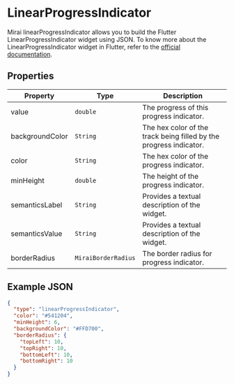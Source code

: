 # LinearProgressIndicator

Mirai linearProgressIndicator allows you to build the Flutter LinearProgressIndicator widget using JSON. 
To know more about the LinearProgressIndicator widget in Flutter, refer to the [official documentation](https://api.flutter.dev/flutter/material/LinearProgressIndicator-class.html).

## Properties

| Property        | Type                | Description                                                        |
|-----------------|---------------------|--------------------------------------------------------------------|
| value           | `double`            | The progress of this progress indicator.                           |
| backgroundColor | `String`            | The hex color of the track being filled by the progress indicator. |
| color           | `String`            | The hex color of the progress indicator.                           |
| minHeight       | `double`            | The height of the progress indicator.                              |
| semanticsLabel  | `String`            | Provides a textual description of the widget.                      |
| semanticsValue  | `String`            | Provides a textual description of the widget.                      |
| borderRadius    | `MiraiBorderRadius` | The border radius for progress indicator.                          |


## Example JSON

```json
{
  "type": "linearProgressIndicator",
  "color": "#541204",
  "minHeight": 6,
  "backgroundColor": "#FFD700",
  "borderRadius": {
    "topLeft": 10,
    "topRight": 10,
    "bottomLeft": 10,
    "bottomRight": 10
  }
}
```

